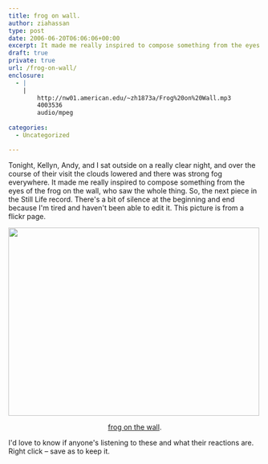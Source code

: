 ```yaml
---
title: frog on wall.
author: ziahassan
type: post
date: 2006-06-20T06:06:06+00:00
excerpt: It made me really inspired to compose something from the eyes of the frog on the wall, who saw the whole thing. So, the next piece in the Still Life record.
draft: true
private: true
url: /frog-on-wall/
enclosure:
  - |
    |
        http://nw01.american.edu/~zh1873a/Frog%20on%20Wall.mp3
        4003536
        audio/mpeg
        
categories:
  - Uncategorized

---
```

Tonight, Kellyn, Andy, and I sat outside on a really clear night, and over the course of their visit the clouds lowered and there was strong fog everywhere. It made me really inspired to compose something from the eyes of the frog on the wall, who saw the whole thing. So, the next piece in the Still Life record. There's a bit of silence at the beginning and end because I'm tired and haven't been able to edit it. This picture is from a flickr page.

<img decoding="async" loading="lazy" src="https://i2.wp.com/static.flickr.com/32/45464236_56b7e71a1d.jpg?resize=500%2C375" height="375" width="500" data-recalc-dims="1" /> 

<p align="center">
  <a href="http://nw01.american.edu/~zh1873a/Frog%20on%20Wall.mp3">frog on the wall</a>.
</p>

I'd love to know if anyone's listening to these and what their reactions are. Right click &#8211; save as to keep it.